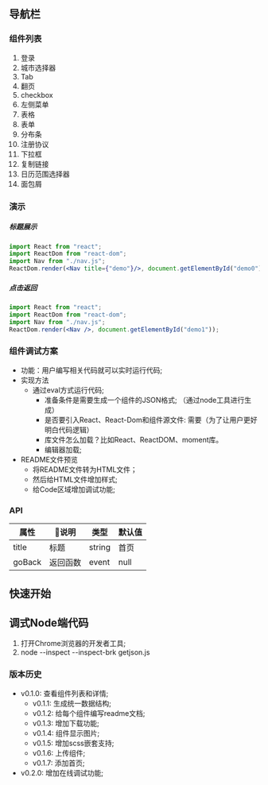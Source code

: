 ## 导航栏

### 组件列表
1. 登录
2. 城市选择器
3. Tab
4. 翻页
5. checkbox
6. 左侧菜单
7. 表格
8. 表单
10. 分布条
11. 注册协议
12. 下拉框
13. 复制链接
14. 日历范围选择器
15. 面包屑

### 演示
##### 标题展示
```jsx
import React from "react";
import ReactDom from "react-dom";
import Nav from "./nav.js";
ReactDom.render(<Nav title={"demo"}/>, document.getElementById("demo0"));
```

##### 点击返回
```jsx
import React from "react";
import ReactDom from "react-dom";
import Nav from "./nav.js";
ReactDom.render(<Nav />, document.getElementById("demo1"));
```

### 组件调试方案
* 功能：用户编写相关代码就可以实时运行代码;
* 实现方法
    * 通过eval方式运行代码;
        * 准备条件是需要生成一个组件的JSON格式; （通过node工具进行生成）
        * 是否要引入React、React-Dom和组件源文件: 需要（为了让用户更好明白代码逻辑）
        * 库文件怎么加载？比如React、ReactDOM、moment库。
        * 编辑器加载;
* README文件预览
    * 将README文件转为HTML文件；
    * 然后给HTML文件增加样式;
    * 给Code区域增加调试功能;

### API
| 属性 | 说明 | 类型 | 默认值 |
| ---  | --- | --- | ---|
|title | 标题 | string| 首页| 
|goBack | 返回函数 | event | null| 

## 快速开始

## 调式Node端代码
1. 打开Chrome浏览器的开发者工具;
2. node --inspect --inspect-brk getjson.js

### 版本历史
* v0.1.0: 查看组件列表和详情;
    * v0.1.1: 生成统一数据结构;
    * v0.1.2: 给每个组件编写readme文档;
    * v0.1.3: 增加下载功能;    
    * v0.1.4: 组件显示图片;    
    * v0.1.5: 增加scss嵌套支持;    
    * v0.1.6: 上传组件;
    * v0.1.7: 添加首页;
* v0.2.0: 增加在线调试功能;